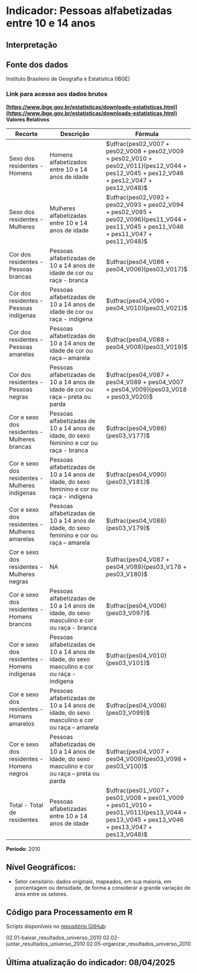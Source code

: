 # Indicador: Pessoas alfabetizadas entre 10 e 14 anos

## Interpretação


## Fonte dos dados
Instituto Brasileiro de Geografia e Estatística (IBGE)

### Link para acesso aos dados brutos
**[https://www.ibge.gov.br/estatisticas/downloads-estatisticas.html](https://www.ibge.gov.br/estatisticas/downloads-estatisticas.html)**
**Valores Relativos**

|Recorte|Descrição  |Fórmula
|--|--|--|
|Sexo dos residentes - Homens|Homens alfabetizados entre 10 e 14 anos de idade|$\dfrac{pes02_V007 + pes02_V008 + pes02_V009 + pes02_V010 + pes02_V011}{pes12_V044 + pes12_V045 + pes12_V046 + pes12_V047 + pes12_V048}$|
|Sexo dos residentes - Mulheres|Mulheres alfabetizadas entre 10 e 14 anos de idade|$\dfrac{pes02_V092 + pes02_V093 + pes02_V094 + pes02_V095 + pes02_V096}{pes11_V044 + pes11_V045 + pes11_V046 + pes11_V047 + pes11_V048}$|
|Cor dos residentes - Pessoas brancas|Pessoas alfabetizadas de 10 a 14 anos de idade de cor ou raça - branca|$\dfrac{pes04_V086 + pes04_V006}{pes03_V017}$|
|Cor dos residentes - Pessoas indígenas|Pessoas alfabetizadas de 10 a 14 anos de idade de cor ou raça - indígena|$\dfrac{pes04_V090 + pes04_V010}{pes03_V021}$|
|Cor dos residentes - Pessoas amarelas|Pessoas alfabetizadas de 10 a 14 anos de idade de cor ou raça – amarela|$\dfrac{pes04_V088 + pes04_V008}{pes03_V019}$|
|Cor dos residentes - Pessoas negras|Pessoas alfabetizadas de 10 a 14 anos de idade de cor ou raça – preta ou parda|$\dfrac{pes04_V087 + pes04_V089 + pes04_V007 + pes04_V009}{pes03_V018 + pes03_V020}$|
|Cor e sexo dos residentes - Mulheres brancas|Pessoas alfabetizadas de 10 a 14 anos de idade, do sexo feminino e cor ou raça - branca|$\dfrac{pes04_V086}{pes03_V177}$|
|Cor e sexo dos residentes - Mulheres indígenas|Pessoas alfabetizadas de 10 a 14 anos de idade, do sexo feminino e cor ou raça - indígena|$\dfrac{pes04_V090}{pes03_V181}$|
|Cor e sexo dos residentes - Mulheres amarelas|Pessoas alfabetizadas de 10 a 14 anos de idade, do sexo feminino e cor ou raça – amarela|$\dfrac{pes04_V088}{pes03_V179}$|
|Cor e sexo dos residentes - Mulheres negras|NA|$\dfrac{pes04_V087 + pes04_V089}{pes03_V178 + pes03_V180}$|
|Cor e sexo dos residentes - Homens brancos|Pessoas alfabetizadas de 10 a 14 anos de idade, do sexo masculino e cor ou raça - branca|$\dfrac{pes04_V006}{pes03_V097}$|
|Cor e sexo dos residentes - Homens indígenas|Pessoas alfabetizadas de 10 a 14 anos de idade, do sexo masculino e cor ou raça - indígena|$\dfrac{pes04_V010}{pes03_V101}$|
|Cor e sexo dos residentes - Homens amarelos|Pessoas alfabetizadas de 10 a 14 anos de idade, do sexo masculino e cor ou raça – amarela|$\dfrac{pes04_V008}{pes03_V099}$|
|Cor e sexo dos residentes - Homens negros|Pessoas alfabetizadas de 10 a 14 anos de idade, do sexo masculino e cor ou raça – preta ou parda|$\dfrac{pes04_V007 + pes04_V009}{pes03_V098 + pes03_V100}$|
|Total - Total de residentes|Pessoas alfabetizadas entre 10 e 14 anos de idade|$\dfrac{pes01_V007 + pes01_V008 + pes01_V009 + pes01_V010 + pes01_V011}{pes13_V044 + pes13_V045 + pes13_V046 + pes13_V047 + pes13_V048}$|

**Período**: 2010

## Nível Geográficos:

 - Setor censitário: dados originais, mapeados, em sua maioria, em porcentagem ou densidade, de forma a considerar a grande variação de área entre os setores.

## Código para Processamento em R
Scripts disponíveis no [repositório GitHub](https://github.com/cem-usp/georedus):

02.01-baixar_resultados_universo_2010
02.02-juntar_resultados_universo_2010
02.05-organizar_resultados_universo_2010

## Última atualização do indicador: 08/04/2025
